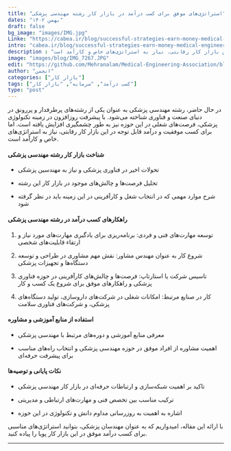 ```yaml
---
title: "استراتژی‌های موفق برای کسب درآمد در بازار کار رشته مهندسی پزشکی"
dates: "بهمن ۱۴۰۲"
draft: false
bg_image: "images/IMG.jpg"
Linke: "https://cabea.ir/blog/successful-strategies-earn-money-medical-engineering-job-market/"
intro: "cabea.ir/blog/successful-strategies-earn-money-medical-engineering-job-market"
description : "در حال حاضر، رشته مهندسی پزشکی به عنوان یکی از رشته‌های پرطرفدار و پررونق در دنیای صنعت و فناوری شناخته می‌شود. با پیشرفت روزافزون در زمینه تکنولوژی پزشکی، فرصت‌های شغلی در این حوزه نیز به طور چشمگیری افزایش یافته است. اما برای کسب موفقیت و درآمد قابل توجه در این بازار کار رقابتی، نیاز به استراتژی‌های خاص و کارآمد است."
image: "images/blog/IMG_7267.JPG"
edit: "https://github.com/Mehranalam/Medical-Engineering-Association/blob/main/content/english/blog/successful-strategies-earn-money-medical-engineering-job-market.md"
author: "انجمن"
categories: ["بازار کار"]
tags: ["کسب درآمد", "سرمایه", "بازار کار"]
type: "post"
---
```


در حال حاضر، رشته مهندسی پزشکی به عنوان یکی از رشته‌های پرطرفدار و پررونق در دنیای صنعت و فناوری شناخته می‌شود. با پیشرفت روزافزون در زمینه تکنولوژی پزشکی، فرصت‌های شغلی در این حوزه نیز به طور چشمگیری افزایش یافته است. اما برای کسب موفقیت و درآمد قابل توجه در این بازار کار رقابتی، نیاز به استراتژی‌های خاص و کارآمد است.

#### شناخت بازار کار رشته مهندسی پزشکی
- تحولات اخیر در فناوری پزشکی و نیاز به مهندسین پزشکی
  
- تحلیل فرصت‌ها و چالش‌های موجود در بازار کار این رشته
  
- شرح موارد مهمی که در انتخاب شغل و کارآفرینی در این زمینه باید در نظر گرفته شود

#### راهکارهای کسب درآمد در رشته مهندسی پزشکی
1. توسعه مهارت‌های فنی و فردی: برنامه‌ریزی برای یادگیری مهارت‌های مورد نیاز و ارتقاء قابلیت‌های شخصی
   
2. شروع کار به عنوان مهندس مشاور: نقش مهم مشاوری در طراحی و توسعه دستگاه‌ها و تجهیزات پزشکی

3. تاسیس شرکت یا استارتاپ: فرصت‌ها و چالش‌های کارآفرینی در حوزه فناوری پزشکی و راهکارهای موفق برای شروع یک کسب و کار

4. کار در صنایع مرتبط: امکانات شغلی در شرکت‌های داروسازی، تولید دستگاه‌های پزشکی، و شرکت‌های فناوری سلامت

#### استفاده از منابع آموزشی و مشاوره
- معرفی منابع آموزشی و دوره‌های مرتبط با مهندسی پزشکی
  
- اهمیت مشاوره از افراد موفق در حوزه مهندسی پزشکی و انتخاب راه‌های مناسب برای پیشرفت حرفه‌ای

#### نکات پایانی و توصیه‌ها
- تاکید بر اهمیت شبکه‌سازی و ارتباطات حرفه‌ای در بازار کار مهندسی پزشکی
  
- ترکیب مناسب بین تخصص فنی و مهارت‌های ارتباطی و مدیریتی
  
- اشاره به اهمیت به روزرسانی مداوم دانش و تکنولوژی در این حوزه

با ارائه این مقاله، امیدواریم که به عنوان مهندسان پزشکی، بتوانید استراتژی‌های مناسبی برای کسب درآمد موفق در این بازار کار پویا را پیاده کنید.

-----------------------------------------------------------------